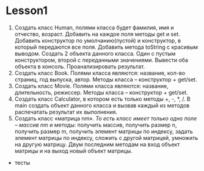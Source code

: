 # Lesson1

1. Создать класс Human, полями класса будет фамилия, имя и отчество, возраст. Добавить на каждое поля методы get и set. Добавить конструктор по умолчанию(пустой) и конструктор, в который передаются все поля. Добавить метода toString с красивым выводом. Создать 2 объекта данного класса. Один с пустым конструктором, второй с переданными значениями. Вывести оба объекта в консоль. Проанализировать результат.
2. Создать класс Book. Полями класса являются: название, кол-во страниц, год выпуска, автор. Методы класса – конструктор + get/set.
3. Создать класс Movie. Полями класса являются: название, длительность, режиссер. Методы класса – конструктор + get/set.
4. Создать класс Calculator, в котором есть только методы +, -, *, /. В main создать объект данного класса и вызвав каждый из методов распечатать результат их выполнения.
5. Создать класс «матрица n*m». То есть класс имеет только одно поле – массив n*m и методы: получить массив, получить размер n, получить размер m, получить элемент матрицы по индексу, задать элемент матрицы по индексу, сложить с другой матрицей, умножить на другую матрицу. Двум последним методам на вход объект матрицы и на выход новый объект матрицы.

+ тесты
